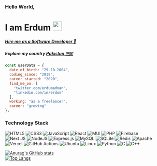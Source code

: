 ### Hello World,
# I am Erdum <img src="https://raw.githubusercontent.com/MartinHeinz/MartinHeinz/master/wave.gif" width="30px">

##### [Hire me as a Software Developer 💼](mailto:erdumadnan@gmail.com)

##### Explore my country [Pakistan :pakistan:](https://www.google.com/travel/things-to-do?g2lb=2503771%2C4624411%2C4684911%2C4270442%2C4317915%2C4371335%2C4258168%2C4640247%2C4306835%2C4401769%2C4672717%2C4596364%2C4644488%2C4597339%2C4661273%2C2503781%2C2502548%2C4419364%2C4641139%2C4605861%2C4284970%2C4270859%2C4291517&hl=en-PK&gl=pk&cs=1&ssta=1&dest_mid=%2Fm%2F05sb1&dest_state_type=main&dest_src=o&sa=X&ved=2ahUKEwiB7evfpdn0AhWNCOwKHZTDC8AQ6tEBKAR6BAhQEAs#ttdm=30.230854_71.259611_6&ttdmf=%252Fm%252F0248y5)

```js
const userData = {
  date_of_birth: "29-10-2004",
  coding_since: "2018",
  career_started: "2020",
  find_me_on: [
    "twitter.com/erdumadnan",
    "linkedin.com/in/erdum"
  ],
  working: "as a freelancer",
  career: "growing"
};
```

### Technology Stack
  ![HTML5](https://img.shields.io/badge/html5-%23E34F26.svg?style=for-the-badge&logo=html5&logoColor=white)
  ![CSS3](https://img.shields.io/badge/css3-%231572B6.svg?style=for-the-badge&logo=css3&logoColor=white)
  ![JavaScript](https://img.shields.io/badge/javascript-%23323330.svg?style=for-the-badge&logo=javascript&logoColor=%23F7DF1E)
  ![React](https://img.shields.io/badge/react-%2320232a.svg?style=for-the-badge&logo=react&logoColor=%2361DAFB)
  ![MUI](https://img.shields.io/badge/MUI-%230081CB.svg?style=for-the-badge&logo=material-ui&logoColor=white)
  ![PHP](https://img.shields.io/badge/php-%23777BB4.svg?style=for-the-badge&logo=php&logoColor=white)
  ![Firebase](https://img.shields.io/badge/firebase-%23039BE5.svg?style=for-the-badge&logo=firebase)
  ![Next JS](https://img.shields.io/badge/Next-black?style=for-the-badge&logo=next.js&logoColor=white)
  ![NodeJS](https://img.shields.io/badge/node.js-6DA55F?style=for-the-badge&logo=node.js&logoColor=white)
  ![Express.js](https://img.shields.io/badge/express.js-%23404d59.svg?style=for-the-badge&logo=express&logoColor=%2361DAFB)
  ![MySQL](https://img.shields.io/badge/mysql-%2300f.svg?style=for-the-badge&logo=mysql&logoColor=white)
  ![SQLite](https://img.shields.io/badge/sqlite-%2307405e.svg?style=for-the-badge&logo=sqlite&logoColor=white)
  ![Redis](https://img.shields.io/badge/redis-%23DD0031.svg?style=for-the-badge&logo=redis&logoColor=white)
  ![Apache](https://img.shields.io/badge/apache-%23D42029.svg?style=for-the-badge&logo=apache&logoColor=white)
  ![Vercel](https://img.shields.io/badge/vercel-%23000000.svg?style=for-the-badge&logo=vercel&logoColor=white)
  ![GitHub Actions](https://img.shields.io/badge/githubactions-%232671E5.svg?style=for-the-badge&logo=githubactions&logoColor=white)
  ![Ubuntu](https://img.shields.io/badge/Ubuntu-E95420?style=for-the-badge&logo=ubuntu&logoColor=white)
  ![Linux](https://img.shields.io/badge/Linux-FCC624?style=for-the-badge&logo=linux&logoColor=black)
  ![Python](https://img.shields.io/badge/python-3670A0?style=for-the-badge&logo=python&logoColor=ffdd54)
  ![C](https://img.shields.io/badge/c-%2300599C.svg?style=for-the-badge&logo=c&logoColor=white)
  ![C++](https://img.shields.io/badge/c++-%2300599C.svg?style=for-the-badge&logo=c%2B%2B&logoColor=white)

[![Anurag's GitHub stats](https://github-readme-stats.vercel.app/api?username=erdum&show_icons=true&include_all_commits=true&icon_color=e95420&title_color=e95420)](https://github.com/anuraghazra/github-readme-stats)\
[![Top Langs](https://github-readme-stats.vercel.app/api/top-langs/?username=erdum&langs_count=10&layout=compact)](https://github.com/anuraghazra/github-readme-stats)
